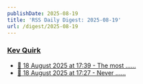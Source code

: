 ```yaml
---
publishDate: 2025-08-19
title: 'RSS Daily Digest: 2025-08-19'
url: /digest/2025-08-19
---
```


### [Kev Quirk](https://kevquirk.com/)

  * [
                  📝 18 August 2025 at 17:39 - The most …...              ](https://kevquirk.com/notes/20250818-1739)
  * [
                  📝 18 August 2025 at 17:27 - Never …...              ](https://kevquirk.com/notes/20250818-1727)
  
